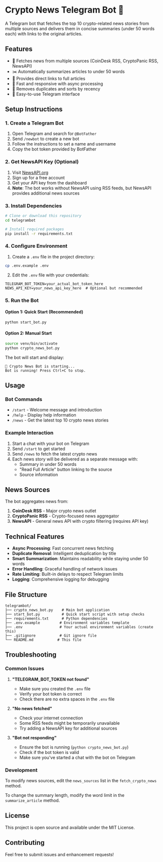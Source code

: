 # Crypto News Telegram Bot 🚀

A Telegram bot that fetches the top 10 crypto-related news stories from multiple sources and delivers them in concise summaries (under 50 words each) with links to the original articles.

## Features

- 📰 Fetches news from multiple sources (CoinDesk RSS, CryptoPanic RSS, NewsAPI)
- ✂️ Automatically summarizes articles to under 50 words
- 🔗 Provides direct links to full articles
- 🚀 Fast and responsive with async processing
- 🔄 Removes duplicates and sorts by recency
- 💬 Easy-to-use Telegram interface

## Setup Instructions

### 1. Create a Telegram Bot

1. Open Telegram and search for `@BotFather`
2. Send `/newbot` to create a new bot
3. Follow the instructions to set a name and username
4. Copy the bot token provided by BotFather

### 2. Get NewsAPI Key (Optional)

1. Visit [NewsAPI.org](https://newsapi.org/)
2. Sign up for a free account
3. Get your API key from the dashboard
4. **Note**: The bot works without NewsAPI using RSS feeds, but NewsAPI provides additional news sources

### 3. Install Dependencies

```bash
# Clone or download this repository
cd telegrambot

# Install required packages
pip install -r requirements.txt
```

### 4. Configure Environment

1. Create a `.env` file in the project directory:

```bash
cp .env.example .env
```

2. Edit the `.env` file with your credentials:

```
TELEGRAM_BOT_TOKEN=your_actual_bot_token_here
NEWS_API_KEY=your_news_api_key_here  # Optional but recommended
```

### 5. Run the Bot

#### Option 1: Quick Start (Recommended)
```bash
python start_bot.py
```

#### Option 2: Manual Start
```bash
source venv/bin/activate
python crypto_news_bot.py
```

The bot will start and display:
```
🚀 Crypto News Bot is starting...
Bot is running! Press Ctrl+C to stop.
```

## Usage

### Bot Commands

- `/start` - Welcome message and introduction
- `/help` - Display help information
- `/news` - Get the latest top 10 crypto news stories

### Example Interaction

1. Start a chat with your bot on Telegram
2. Send `/start` to get started
3. Send `/news` to fetch the latest crypto news
4. Each news story will be delivered as a separate message with:
   - Summary in under 50 words
   - "Read Full Article" button linking to the source
   - Source information

## News Sources

The bot aggregates news from:

1. **CoinDesk RSS** - Major crypto news outlet
2. **CryptoPanic RSS** - Crypto-focused news aggregator  
3. **NewsAPI** - General news API with crypto filtering (requires API key)

## Technical Features

- **Async Processing**: Fast concurrent news fetching
- **Duplicate Removal**: Intelligent deduplication by title
- **Smart Summarization**: Maintains readability while staying under 50 words
- **Error Handling**: Graceful handling of network issues
- **Rate Limiting**: Built-in delays to respect Telegram limits
- **Logging**: Comprehensive logging for debugging

## File Structure

```
telegrambot/
├── crypto_news_bot.py    # Main bot application
├── start_bot.py          # Quick start script with setup checks
├── requirements.txt      # Python dependencies
├── .env.example         # Environment variables template
├── .env                 # Your actual environment variables (create this)
├── .gitignore           # Git ignore file
└── README.md           # This file
```

## Troubleshooting

### Common Issues

1. **"TELEGRAM_BOT_TOKEN not found"**
   - Make sure you created the `.env` file
   - Verify your bot token is correct
   - Check there are no extra spaces in the `.env` file

2. **"No news fetched"**
   - Check your internet connection
   - Some RSS feeds might be temporarily unavailable
   - Try adding a NewsAPI key for additional sources

3. **"Bot not responding"**
   - Ensure the bot is running (`python crypto_news_bot.py`)
   - Check if the bot token is valid
   - Make sure you've started a chat with the bot on Telegram

### Development

To modify news sources, edit the `news_sources` list in the `fetch_crypto_news` method.

To change the summary length, modify the word limit in the `summarize_article` method.

## License

This project is open source and available under the MIT License.

## Contributing

Feel free to submit issues and enhancement requests!
